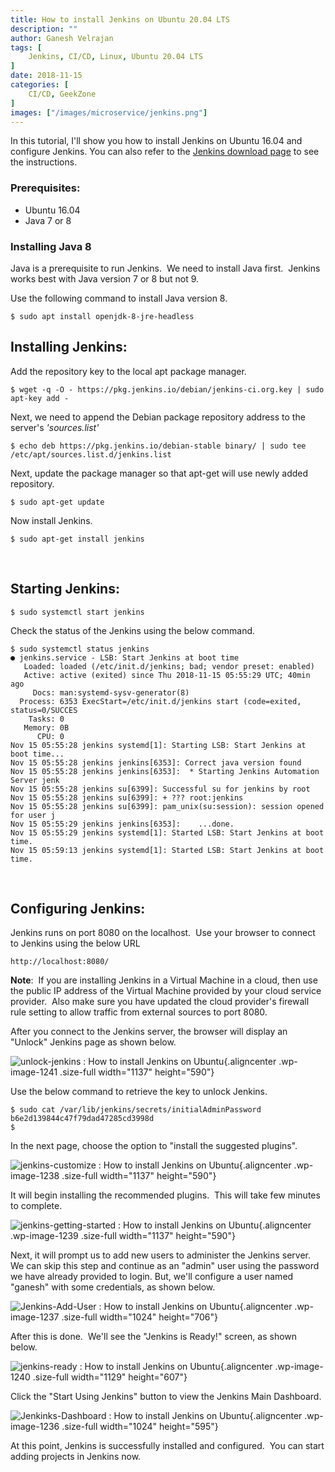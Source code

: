 ```yaml
---
title: How to install Jenkins on Ubuntu 20.04 LTS
description: ""
author: Ganesh Velrajan
tags: [
    Jenkins, CI/CD, Linux, Ubuntu 20.04 LTS
]
date: 2018-11-15
categories: [
    CI/CD, GeekZone
]
images: ["/images/microservice/jenkins.png"]
---
```


In this tutorial, I'll show you how to install Jenkins on Ubuntu 16.04 and configure Jenkins. You can also refer to the [Jenkins download page](https://pkg.jenkins.io/debian-stable/) to see the instructions.

### Prerequisites:

-   Ubuntu 16.04
-   Java 7 or 8

### Installing Java 8

Java is a prerequisite to run Jenkins.  We need to install Java first.  Jenkins works best with Java version 7 or 8 but not 9.

Use the following command to install Java version 8.

    $ sudo apt install openjdk-8-jre-headless

## Installing Jenkins:

Add the repository key to the local apt package manager.

    $ wget -q -O - https://pkg.jenkins.io/debian/jenkins-ci.org.key | sudo apt-key add -

Next, we need to append the Debian package repository address to the server's *'sources.list'*

    $ echo deb https://pkg.jenkins.io/debian-stable binary/ | sudo tee /etc/apt/sources.list.d/jenkins.list

Next, update the package manager so that apt-get will use newly added repository.

    $ sudo apt-get update

Now install Jenkins.

    $ sudo apt-get install jenkins

 

## Starting Jenkins:

    $ sudo systemctl start jenkins

Check the status of the Jenkins using the below command.

    $ sudo systemctl status jenkins
    ● jenkins.service - LSB: Start Jenkins at boot time
       Loaded: loaded (/etc/init.d/jenkins; bad; vendor preset: enabled)
       Active: active (exited) since Thu 2018-11-15 05:55:29 UTC; 40min ago
         Docs: man:systemd-sysv-generator(8)
      Process: 6353 ExecStart=/etc/init.d/jenkins start (code=exited, status=0/SUCCES
        Tasks: 0
       Memory: 0B
          CPU: 0
    Nov 15 05:55:28 jenkins systemd[1]: Starting LSB: Start Jenkins at boot time...
    Nov 15 05:55:28 jenkins jenkins[6353]: Correct java version found
    Nov 15 05:55:28 jenkins jenkins[6353]:  * Starting Jenkins Automation Server jenk
    Nov 15 05:55:28 jenkins su[6399]: Successful su for jenkins by root
    Nov 15 05:55:28 jenkins su[6399]: + ??? root:jenkins
    Nov 15 05:55:28 jenkins su[6399]: pam_unix(su:session): session opened for user j
    Nov 15 05:55:29 jenkins jenkins[6353]:    ...done.
    Nov 15 05:55:29 jenkins systemd[1]: Started LSB: Start Jenkins at boot time.
    Nov 15 05:59:13 jenkins systemd[1]: Started LSB: Start Jenkins at boot time.

 

## Configuring Jenkins:

Jenkins runs on port 8080 on the localhost.  Use your browser to connect to Jenkins using the below URL

    http://localhost:8080/

**Note**:  If you are installing Jenkins in a Virtual Machine in a cloud, then use the public IP address of the Virtual Machine provided by your cloud service provider.  Also make sure you have updated the cloud provider's firewall rule setting to allow traffic from external sources to port 8080.

After you connect to the Jenkins server, the browser will display an "Unlock" Jenkins page as shown below.

![unlock-jenkins : How to install Jenkins on Ubuntu](http://www.ethernetresearch.com/wp-content/uploads/2018/11/unlock-jenkins.jpg){.aligncenter .wp-image-1241 .size-full width="1137" height="590"}

Use the below command to retrieve the key to unlock Jenkins.

    $ sudo cat /var/lib/jenkins/secrets/initialAdminPassword
    b6e2d139844c47f79dad47285cd3998d
    $

In the next page, choose the option to "install the suggested plugins".

![jenkins-customize : How to install Jenkins on Ubuntu](http://www.ethernetresearch.com/wp-content/uploads/2018/11/jenkins-customize.jpg){.aligncenter .wp-image-1238 .size-full width="1137" height="590"}

It will begin installing the recommended plugins.  This will take few minutes to complete.

![jenkins-getting-started : How to install Jenkins on Ubuntu](http://www.ethernetresearch.com/wp-content/uploads/2018/11/jenkins-getting-started.jpg){.aligncenter .wp-image-1239 .size-full width="1137" height="590"}

Next, it will prompt us to add new users to administer the Jenkins server.  We can skip this step and continue as an "admin" user using the password we have already provided to login. But, we'll configure a user named "ganesh" with some credentials, as shown below.

![Jenkins-Add-User : How to install Jenkins on Ubuntu](http://www.ethernetresearch.com/wp-content/uploads/2018/11/Jenkins-Add-User.jpg){.aligncenter .wp-image-1237 .size-full width="1024" height="706"}

After this is done.  We'll see the "Jenkins is Ready!" screen, as shown below.

![jenkins-ready : How to install Jenkins on Ubuntu](http://www.ethernetresearch.com/wp-content/uploads/2018/11/jenkins-ready.jpg){.aligncenter .wp-image-1240 .size-full width="1129" height="607"}

Click the "Start Using Jenkins" button to view the Jenkins Main Dashboard.

![Jenkinks-Dashboard : How to install Jenkins on Ubuntu](http://www.ethernetresearch.com/wp-content/uploads/2018/11/Jenkinks-Dashboard.jpg){.aligncenter .wp-image-1236 .size-full width="1024" height="595"}

At this point, Jenkins is successfully installed and configured.  You can start adding projects in Jenkins now.

 
